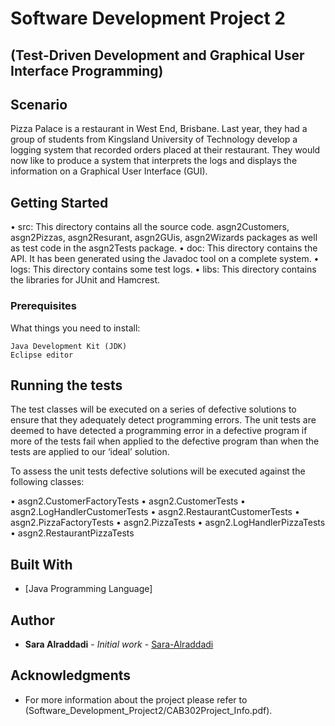# Software Development Project 2

## (Test-Driven Development and Graphical User Interface Programming)

## Scenario

Pizza Palace is a restaurant in West End, Brisbane. Last year, they had a group of students from Kingsland University of Technology develop a logging system that recorded orders placed at their restaurant. They would now like to produce a system that interprets the logs and displays the information on a Graphical User Interface (GUI).


## Getting Started

• src: This directory contains all the source code.  asgn2Customers, asgn2Pizzas, asgn2Resurant, asgn2GUis, asgn2Wizards packages as well as test code in the asgn2Tests package.
• doc: This directory contains the API. It has been generated using the Javadoc tool on a complete system.
• logs: This directory contains some test logs.
• libs: This directory contains the libraries for JUnit and Hamcrest.


### Prerequisites

What things you need to install:

```
Java Development Kit (JDK)
Eclipse editor
```

## Running the tests

The test classes will be executed on a series of defective solutions to ensure that they adequately detect programming errors. The unit tests are deemed to have detected a programming error in a defective program if more of the tests fail when applied to the defective program than when the tests are applied to our ‘ideal’ solution.

To assess the unit tests defective solutions will be executed against the following classes:

• asgn2.CustomerFactoryTests
• asgn2.CustomerTests
• asgn2.LogHandlerCustomerTests • asgn2.RestaurantCustomerTests
• asgn2.PizzaFactoryTests
• asgn2.PizzaTests
• asgn2.LogHandlerPizzaTests • asgn2.RestaurantPizzaTests


## Built With

* [Java Programming Language]


## Author

* **Sara Alraddadi** - *Initial work* - [Sara-Alraddadi](https://github.com/Sara-Alraddadi)


## Acknowledgments

* For more information about the project please refer to (Software_Development_Project2/CAB302Project_Info.pdf).


